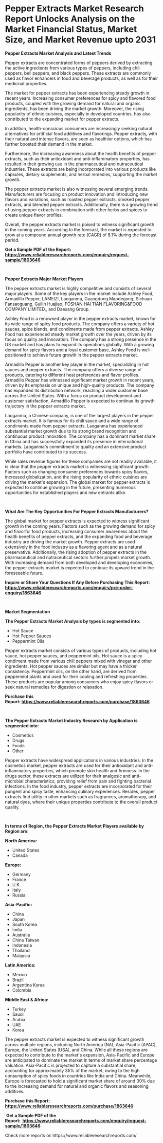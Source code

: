 <p><h1>Pepper Extracts Market Research Report Unlocks Analysis on the Market Financial Status, Market Size, and Market Revenue upto 2031</h1></p><p><strong>Pepper Extracts Market Analysis and Latest Trends</strong></p>
<p><p>Pepper extracts are concentrated forms of peppers derived by extracting the active ingredients from various types of peppers, including chili peppers, bell peppers, and black peppers. These extracts are commonly used as flavor enhancers in food and beverage products, as well as for their medicinal properties.</p><p>The market for pepper extracts has been experiencing steady growth in recent years. Increasing consumer preferences for spicy and flavored food products, coupled with the growing demand for natural and organic ingredients, has been driving the market growth. Moreover, the rising popularity of ethnic cuisines, especially in developed countries, has also contributed to the expanding market for pepper extracts.</p><p>In addition, health-conscious consumers are increasingly seeking natural alternatives for artificial food additives and flavorings. Pepper extracts, with their natural and intense flavors, are seen as healthier options, which has further boosted their demand in the market.</p><p>Furthermore, the increasing awareness about the health benefits of pepper extracts, such as their antioxidant and anti-inflammatory properties, has resulted in their growing use in the pharmaceutical and nutraceutical industries. These extracts are being incorporated into various products like capsules, dietary supplements, and herbal remedies, supporting the market growth.</p><p>The pepper extracts market is also witnessing several emerging trends. Manufacturers are focusing on product innovation and introducing new flavors and variations, such as roasted pepper extracts, smoked pepper extracts, and blended pepper extracts. Additionally, there is a growing trend of using pepper extracts in combination with other herbs and spices to create unique flavor profiles.</p><p>Overall, the pepper extracts market is poised to witness significant growth in the coming years. According to the forecast, the market is expected to grow at a compound annual growth rate (CAGR) of 8.1% during the forecast period.</p></p>
<p><strong>Get a Sample PDF of the Report:&nbsp; <a href="https://www.reliableresearchreports.com/enquiry/request-sample/1863646">https://www.reliableresearchreports.com/enquiry/request-sample/1863646</a></strong></p>
<p>&nbsp;</p>
<p><strong>Pepper Extracts Major Market Players</strong></p>
<p><p>The pepper extracts market is highly competitive and consists of several major players. Some of the key players in the market include Ashley Food, Armadillo Pepper, LAMEIZI, Laoganma, Guangdong Maodegong, Sichuan Fansaoguang, Guilin Huajiao, FOSHAN HAI TIAN FLAVORING&FOOD COMPANY LIMITED., and Daesang Group.</p><p>Ashley Food is a renowned player in the pepper extracts market, known for its wide range of spicy food products. The company offers a variety of hot sauces, spice blends, and condiments made from pepper extracts. Ashley Food has experienced steady market growth over the years, driven by its focus on quality and innovation. The company has a strong presence in the US market and has plans to expand its operations globally. With a growing demand for spicy flavors and a loyal customer base, Ashley Food is well-positioned to achieve future growth in the pepper extracts market.</p><p>Armadillo Pepper is another key player in the market, specializing in hot sauces and pepper extracts. The company offers a diverse range of products, catering to different heat preferences and flavor profiles. Armadillo Pepper has witnessed significant market growth in recent years, driven by its emphasis on unique and high-quality products. The company has expanded its distribution network, reaching a wider customer base across the United States. With a focus on product development and customer satisfaction, Armadillo Pepper is expected to continue its growth trajectory in the pepper extracts market.</p><p>Laoganma, a Chinese company, is one of the largest players in the pepper extracts market. It is famous for its chili sauce and a wide range of condiments made from pepper extracts. Laoganma has experienced substantial market growth due to its strong brand recognition and continuous product innovation. The company has a dominant market share in China and has successfully expanded its presence in international markets. Laoganma's commitment to quality and an extensive product portfolio have contributed to its success.</p><p>While sales revenue figures for these companies are not readily available, it is clear that the pepper extracts market is witnessing significant growth. Factors such as changing consumer preferences towards spicy flavors, increased globalization, and the rising popularity of ethnic cuisines are driving the market's expansion. The global market for pepper extracts is expected to continue growing in the future, presenting numerous opportunities for established players and new entrants alike.</p></p>
<p>&nbsp;</p>
<p><strong>What Are The Key Opportunities For Pepper Extracts Manufacturers?</strong></p>
<p><p>The global market for pepper extracts is expected to witness significant growth in the coming years. Factors such as the growing demand for spicy and flavorful food products, increasing consumer awareness about the health benefits of pepper extracts, and the expanding food and beverage industry are driving the market growth. Pepper extracts are used extensively in the food industry as a flavoring agent and as a natural preservative. Additionally, the rising adoption of pepper extracts in the pharmaceutical and nutraceutical sectors further propels market growth. With increasing demand from both developed and developing economies, the pepper extracts market is expected to continue its upward trend in the foreseeable future.</p></p>
<p><strong>Inquire or Share Your Questions If Any Before Purchasing This Report: <a href="https://www.reliableresearchreports.com/enquiry/pre-order-enquiry/1863646">https://www.reliableresearchreports.com/enquiry/pre-order-enquiry/1863646</a></strong></p>
<p>&nbsp;</p>
<p><strong>Market Segmentation</strong></p>
<p><strong>The Pepper Extracts Market Analysis by types is segmented into:</strong></p>
<p><ul><li>Hot Sauce</li><li>Hot Pepper Sauces</li><li>Peppermint Oils</li></ul></p>
<p><p>Pepper extracts market consists of various types of products, including hot sauce, hot pepper sauces, and peppermint oils. Hot sauce is a spicy condiment made from various chili peppers mixed with vinegar and other ingredients. Hot pepper sauces are similar but may have a thicker consistency. Peppermint oils, on the other hand, are derived from peppermint plants and used for their cooling and refreshing properties. These products are popular among consumers who enjoy spicy flavors or seek natural remedies for digestion or relaxation.</p></p>
<p><strong>Purchase this Report:&nbsp;<a href="https://www.reliableresearchreports.com/purchase/1863646">https://www.reliableresearchreports.com/purchase/1863646</a></strong></p>
<p>&nbsp;</p>
<p><strong>The Pepper Extracts Market Industry Research by Application is segmented into:</strong></p>
<p><ul><li>Cosmetics</li><li>Drugs</li><li>Foods</li><li>Other</li></ul></p>
<p><p>Pepper extracts have widespread applications in various industries. In the cosmetics market, pepper extracts are used for their antioxidant and anti-inflammatory properties, which promote skin health and firmness. In the drugs sector, these extracts are utilized for their analgesic and anti-microbial characteristics, providing relief from pain and fighting bacterial infections. In the food industry, pepper extracts are incorporated for their pungent and spicy taste, enhancing culinary experiences. Besides, pepper extracts find utility in other markets such as fragrances, aromatherapy, and natural dyes, where their unique properties contribute to the overall product quality.</p></p>
<p>&nbsp;</p>
<p><strong>In terms of Region, the Pepper Extracts Market Players available by Region are:</strong></p>
<p>
    <p> <strong> North America: </strong>
        <ul>
            <li>United States</li>
            <li>Canada</li>
        </ul>
        </p> 
    <p> <strong> Europe: </strong>
        <ul>
            <li>Germany</li>
            <li>France</li>
            <li>U.K.</li>
            <li>Italy</li>
            <li>Russia</li>
        </ul>
        </p> 
    <p> <strong> Asia-Pacific: </strong>
        <ul>
            <li>China</li>
            <li>Japan</li>
            <li>South Korea</li>
            <li>India</li>
            <li>Australia</li>
            <li>China Taiwan</li>
            <li>Indonesia</li>
            <li>Thailand</li>
            <li>Malaysia</li>
        </ul>
        </p> 
    <p> <strong> Latin America: </strong>
        <ul>
            <li>Mexico</li>
            <li>Brazil</li>
            <li>Argentina Korea</li>
            <li>Colombia</li>
        </ul>
        </p> 
    <p> <strong> Middle East & Africa: </strong>
        <ul>
            <li>Turkey</li>
            <li>Saudi</li>
            <li>Arabia</li>
            <li>UAE</li>
            <li>Korea</li>
        </ul>
    </p>
    </p>
<p><p>The pepper extracts market is expected to witness significant growth across multiple regions, including North America (NA), Asia-Pacific (APAC), Europe, the United States (USA), and China. While all these regions are expected to contribute to the market's expansion, Asia-Pacific and Europe are anticipated to dominate the market in terms of market share percentage valuation. Asia-Pacific is projected to capture a substantial share, accounting for approximately 35% of the market, owing to the high consumption of spicy foods in countries like India and China. Meanwhile, Europe is forecasted to hold a significant market share of around 30% due to the increasing demand for natural and organic flavors and seasoning additives.</p></p>
<p><strong>Purchase this Report: <a href="https://www.reliableresearchreports.com/purchase/1863646">https://www.reliableresearchreports.com/purchase/1863646</a></strong></p>
<p>&nbsp;<strong>Get a Sample PDF of the Report:&nbsp;&nbsp;<a href="https://www.reliableresearchreports.com/enquiry/request-sample/1863646">https://www.reliableresearchreports.com/enquiry/request-sample/1863646</a></strong></p>
<p><strong></strong></p>
<p>Check more reports on https://www.reliableresearchreports.com/</p>